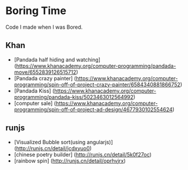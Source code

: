 # Boring Time
Code I made when I was Bored.


## Khan
- [Pandada half hiding and watching] (https://www.khanacademy.org/computer-programming/pandada-move/6552839126515712)
- [Pandada crazy painter] (https://www.khanacademy.org/computer-programming/spin-off-of-project-crazy-painter/6584340881866752)
- [Pandada Kiss] (https://www.khanacademy.org/computer-programming/pandada-kiss/5023463012564992)
- [computer sale] (https://www.khanacademy.org/computer-programming/spin-off-of-project-ad-design/4677930102554624)


## runjs
- [Visualized Bubble sort(using angularjs)] (http://runjs.cn/detail/jcdxyuo0)
- [chinese poetry builder] (http://runjs.cn/detail/5k0f27oc)
- [rainbow spin] (http://runjs.cn/detail/oprhvjrx)
